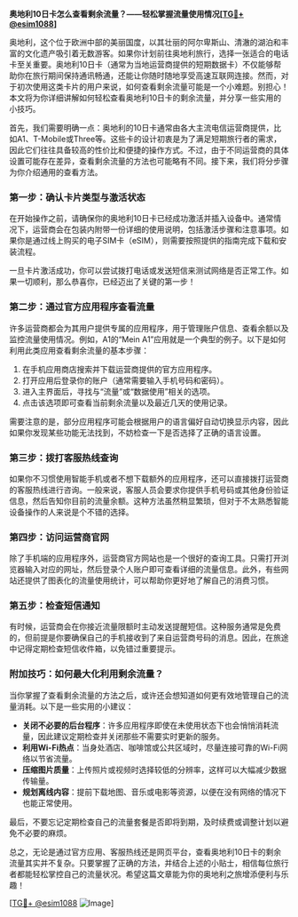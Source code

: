 **奥地利10日卡怎么查看剩余流量？——轻松掌握流量使用情况[[TG💪+ @esim1088](https://t.me/s/esim1088)]**

奥地利，这个位于欧洲中部的美丽国度，以其壮丽的阿尔卑斯山、清澈的湖泊和丰富的文化遗产吸引着无数游客。如果你计划前往奥地利旅行，选择一张适合的电话卡至关重要。奥地利10日卡（通常为当地运营商提供的短期数据卡）不仅能够帮助你在旅行期间保持通讯畅通，还能让你随时随地享受高速互联网连接。然而，对于初次使用这类卡片的用户来说，如何查看剩余流量可能是一个小难题。别担心！本文将为你详细讲解如何轻松查看奥地利10日卡的剩余流量，并分享一些实用的小技巧。

首先，我们需要明确一点：奥地利的10日卡通常由各大主流电信运营商提供，比如A1、T-Mobile或Three等。这些卡的设计初衷是为了满足短期旅行者的需求，因此它们往往具备较高的性价比和便捷的操作方式。不过，由于不同运营商的具体设置可能存在差异，查看剩余流量的方法也可能略有不同。接下来，我们将分步骤为你介绍通用的查看方法。

### **第一步：确认卡片类型与激活状态**
在开始操作之前，请确保你的奥地利10日卡已经成功激活并插入设备中。通常情况下，运营商会在包装内附带一份详细的使用说明，包括激活步骤和注意事项。如果你是通过线上购买的电子SIM卡（eSIM），则需要按照提供的指南完成下载和安装流程。

一旦卡片激活成功，你可以尝试拨打电话或发送短信来测试网络是否正常工作。如果一切顺利，那么恭喜你，已经迈出了关键的第一步！

### **第二步：通过官方应用程序查看流量**
许多运营商都会为其用户提供专属的应用程序，用于管理账户信息、查看余额以及监控流量使用情况。例如，A1的“Mein A1”应用就是一个典型的例子。以下是如何利用此类应用查看剩余流量的基本步骤：

1. 在手机应用商店搜索并下载运营商提供的官方应用程序。
2. 打开应用后登录你的账户（通常需要输入手机号码和密码）。
3. 进入主界面后，寻找与“流量”或“数据使用”相关的选项。
4. 点击该选项即可查看当前剩余流量以及最近几天的使用记录。

需要注意的是，部分应用程序可能会根据用户的语言偏好自动切换显示内容，因此如果你发现某些功能无法找到，不妨检查一下是否选择了正确的语言设置。

### **第三步：拨打客服热线查询**
如果你不习惯使用智能手机或者不想下载额外的应用程序，还可以直接拨打运营商的客服热线进行咨询。一般来说，客服人员会要求你提供手机号码或其他身份验证信息，然后告知你目前的流量余额。这种方法虽然稍显繁琐，但对于不太熟悉智能设备操作的人来说是个不错的选择。

### **第四步：访问运营商官网**
除了手机端的应用程序外，运营商官方网站也是一个很好的查询工具。只需打开浏览器输入对应的网址，然后登录个人账户即可查看详细的流量信息。此外，有些网站还提供了图表化的流量使用统计，可以帮助你更好地了解自己的消费习惯。

### **第五步：检查短信通知**
有时候，运营商会在你接近流量限额时主动发送提醒短信。这种服务通常是免费的，但前提是你要确保自己的手机接收到了来自运营商号码的消息。因此，在旅途中记得定期检查短信收件箱，以免错过重要提示。

### **附加技巧：如何最大化利用剩余流量？**
当你掌握了查看剩余流量的方法之后，或许还会想知道如何更有效地管理自己的流量消耗。以下是一些实用的小建议：

- **关闭不必要的后台程序**：许多应用程序即使在未使用状态下也会悄悄消耗流量，因此建议定期检查并关闭那些不需要实时更新的服务。
- **利用Wi-Fi热点**：当身处酒店、咖啡馆或公共区域时，尽量连接可靠的Wi-Fi网络以节省流量。
- **压缩图片质量**：上传照片或视频时选择较低的分辨率，这样可以大幅减少数据传输量。
- **规划离线内容**：提前下载地图、音乐或电影等资源，以便在没有网络的情况下也能正常使用。

最后，不要忘记定期检查自己的流量套餐是否即将到期，及时续费或调整计划以避免不必要的麻烦。

总之，无论是通过官方应用、客服热线还是网页平台，查看奥地利10日卡的剩余流量其实并不复杂。只要掌握了正确的方法，并结合上述的小贴士，相信每位旅行者都能轻松掌控自己的流量状况。希望这篇文章能为你的奥地利之旅增添便利与乐趣！

[[TG💪+ @esim1088](https://t.me/s/esim1088) ![Image](https://i.postimg.cc/4NQfJmqS/Snipaste-2025-05-13-00-14-12.png)]